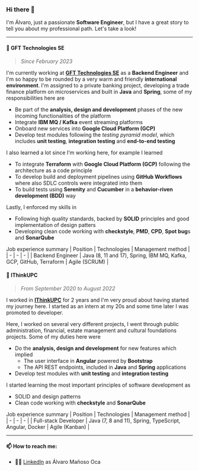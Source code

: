 ### Hi there 👋
I'm Álvaro, just a passionate **Software Engineer**, but I have a great story to tell you about my professional path. Let's take a look!

***

#### 🏢 GFT Technologies SE
> *Since February 2023*

I'm currently working at [**GFT Technologies SE**](https://www.gft.com/) as a **Backend Engineer** and I'm so happy to be rounded by a very warm and friendly **international environment**. I'm assigned to a private banking project, developing a trade finance platform on microservices and built in **Java** and **Spring**, some of my responsibilities here are
- Be part of the **analysis, design and development** phases of the new incoming functionalities of the platform
- Integrate **IBM MQ / Kafka** event streaming platforms
- Onboard new services into **Google Cloud Platform (GCP)** 
- Develop test modules following the *testing pyramid model*, which includes **unit testing**, **integration testing** and **end-to-end testing**

I also learned a lot since I'm working here, for example I learned
- To integrate **Terraform** with **Google Cloud Platform (GCP)** following the architecture as a code principle
- To develop build and deployment pipelines using **GitHub Workflows** where also SDLC controls were integrated into them
- To build tests using **Serenity** and **Cucumber** in a **behavior-riven development (BDD)** way

Lastly, I enforced my skills in
- Following high quality standards, backed by **SOLID** principles and good implementation of design patters
- Developing clean code working with **checkstyle**, **PMD**, **CPD**, **Spot bug**s and **SonarQube**

Job experience summary
| Position | Technologies | Management method |
| - | - | - |
| Backend Engineer | Java (8, 11 and 17), Spring, IBM MQ, Kafka, GCP, GitHub, Terraform | Agile (SCRUM) |

#### 🏢 IThinkUPC
> *From September 2020 to August 2022*

I worked in [**IThinkUPC**](https://www.ithinkupc.com/) for 2 years and I'm very proud about having started my journey here. I started as an intern at my 20s and some time later I was promoted to developer.

Here, I worked on several very different projects, I went through public administration, financial, estate management and cultural foundations projects. Some of my duties here were
- Do the **analysis, design and development** for new features which implied
  - The user interface in **Angular** powered by **Bootstrap**
  - The API REST endpoints, included in **Java** and **Spring** applications
- Develop test modules with **unit testing** and **integration testing**

I started learning the most important principles of software development as
- SOLID and design patterns
- Clean code working with **checkstyle** and **SonarQube**

Job experience summary
| Position | Technologies | Management method |
| - | - | - |
| Full-stack Developer | Java (7, 8 and 11), Spring, TypeScript, Angular, Docker | Agile (Kanban) |

***

#### 📫 How to reach me:
- 👨‍💼 [LinkedIn](https://linkedin.com/in/alvaromaoc) as Álvaro Mañoso Oca
